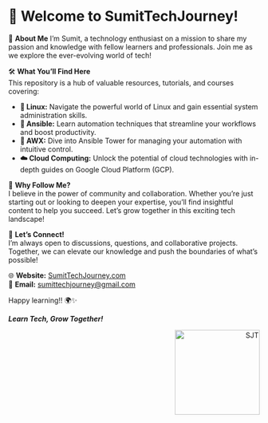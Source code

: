 
<!---
SumitTechJourney/SumitTechJourney is a ✨ special ✨ repository because its `README.md` (this file) appears on your GitHub profile.
You can click the Preview link to take a look at your changes.
--->

# 🚀 Welcome to SumitTechJourney!


🌟 **About Me** 
I’m Sumit, a technology enthusiast on a mission to share my passion and knowledge with fellow learners and professionals. Join me as we explore the ever-evolving world of tech!


🛠️ **What You’ll Find Here**  
This repository is a hub of valuable resources, tutorials, and courses covering:
- **🐧 Linux:** Navigate the powerful world of Linux and gain essential system administration skills.
- **🚀 Ansible:** Learn automation techniques that streamline your workflows and boost productivity.
- **🔄 AWX:** Dive into Ansible Tower for managing your automation with intuitive control.
- **☁️ Cloud Computing:** Unlock the potential of cloud technologies with in-depth guides on Google Cloud Platform (GCP).


🌈 **Why Follow Me?**  
I believe in the power of community and collaboration. Whether you’re just starting out or looking to deepen your expertise, you’ll find insightful content to help you succeed. Let’s grow together in this exciting tech landscape!

🤝 **Let’s Connect!**  
I’m always open to discussions, questions, and collaborative projects. Together, we can elevate our knowledge and push the boundaries of what’s possible!

🌐 **Website:** [SumitTechJourney.com](https://sumittechjourney.com)  
📧 **Email:** [sumittechjourney@gmail.com](mailto:sumittechjourney@gmail.com)

Happy learning!! 🌍✨

****_Learn Tech, Grow Together!_****

<div style="text-align: right;">
    <img src="https://i.ibb.co/BwFWTFc/cropped-logo.png" alt="SJT" width="170" />
</div>

